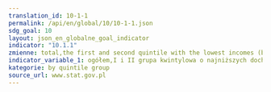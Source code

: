 ```yaml
---
translation_id: 10-1-1
permalink: /api/en/global/10/10-1-1.json
sdg_goal: 10
layout: json_en_globalne_goal_indicator
indicator: "10.1.1"
zmienne: total,the first and second quintile with the lowest incomes (bottom 40 per cent of the population)
indicator_variable_1: ogółem,I i II grupa kwintylowa o najniższych dochodach (dolny przedział 40% ludności);
kategorie: by quintile group
source_url: www.stat.gov.pl
---
```

